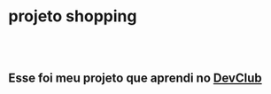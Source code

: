 <h1>projeto shopping</h1>
<br>
<br>
<h2>Esse foi meu projeto que aprendi no <a href="https://aulas.devclub.com.br/login">DevClub</a></h2>
